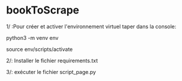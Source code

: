 # bookToScrape

1/ :Pour créer et activer l'environnement virtuel taper dans la console: 

python3 -m venv env

source env/scripts/activate

2/: Installer le fichier requirements.txt

3/: exécuter le fichier script_page.py
